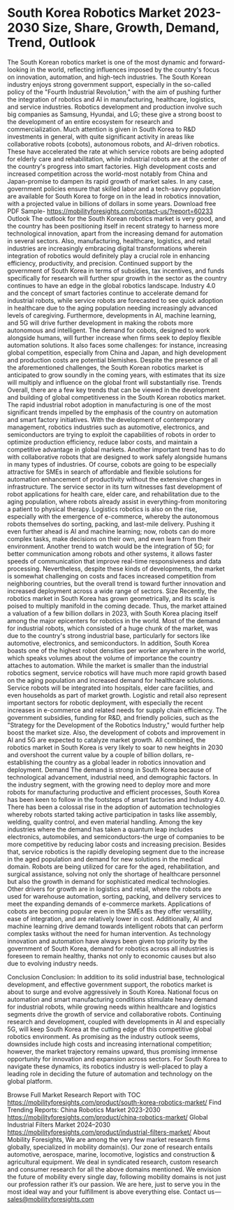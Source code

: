 # South Korea Robotics Market 2023-2030 Size, Share, Growth, Demand, Trend, Outlook
The South Korean robotics market is one of the most dynamic and forward-looking in the world, reflecting influences imposed by the country's focus on innovation, automation, and high-tech industries. The South Korean industry enjoys strong government support, especially in the so-called policy of the "Fourth Industrial Revolution," with the aim of pushing further the integration of robotics and AI in manufacturing, healthcare, logistics, and service industries. Robotics development and production involve such big companies as Samsung, Hyundai, and LG; these give a strong boost to the development of an entire ecosystem for research and commercialization. Much attention is given in South Korea to R&D investments in general, with quite significant activity in areas like collaborative robots (cobots), autonomous robots, and AI-driven robotics. These have accelerated the rate at which service robots are being adopted for elderly care and rehabilitation, while industrial robots are at the center of the country's progress into smart factories. High development costs and increased competition across the world-most notably from China and Japan-promise to dampen its rapid growth of market sales. In any case, government policies ensure that skilled labor and a tech-savvy population are available for South Korea to forge on in the lead in robotics innovation, with a projected value in billions of dollars in some years.
Download free PDF Sample- https://mobilityforesights.com/contact-us/?report=60233
Outlook
The outlook for the South Korean robotics market is very good, and the country has been positioning itself in recent strategy to harness more technological innovation, apart from the increasing demand for automation in several sectors. Also, manufacturing, healthcare, logistics, and retail industries are increasingly embracing digital transformations wherein integration of robotics would definitely play a crucial role in enhancing efficiency, productivity, and precision. Continued support by the government of South Korea in terms of subsidies, tax incentives, and funds specifically for research will further spur growth in the sector as the country continues to have an edge in the global robotics landscape. Industry 4.0 and the concept of smart factories continue to accelerate demand for industrial robots, while service robots are forecasted to see quick adoption in healthcare due to the aging population needing increasingly advanced levels of caregiving. Furthermore, developments in AI, machine learning, and 5G will drive further development in making the robots more autonomous and intelligent. The demand for cobots, designed to work alongside humans, will further increase when firms seek to deploy flexible automation solutions. It also faces some challenges: for instance, increasing global competition, especially from China and Japan, and high development and production costs are potential blemishes. Despite the presence of all the aforementioned challenges, the South Korean robotics market is anticipated to grow soundly in the coming years, with estimates that its size will multiply and influence on the global front will substantially rise.
Trends
Overall, there are a few key trends that can be viewed in the development and building of global competitiveness in the South Korean robotics market. The rapid industrial robot adoption in manufacturing is one of the most significant trends impelled by the emphasis of the country on automation and smart factory initiatives. With the development of contemporary management, robotics industries such as automotive, electronics, and semiconductors are trying to exploit the capabilities of robots in order to optimize production efficiency, reduce labor costs, and maintain a competitive advantage in global markets. Another important trend has to do with collaborative robots that are designed to work safely alongside humans in many types of industries. Of course, cobots are going to be especially attractive for SMEs in search of affordable and flexible solutions for automation enhancement of productivity without the extensive changes in infrastructure. The service sector in its turn witnesses fast development of robot applications for health care, elder care, and rehabilitation due to the aging population, where robots already assist in everything-from monitoring a patient to physical therapy. Logistics robotics is also on the rise, especially with the emergence of e-commerce, whereby the autonomous robots themselves do sorting, packing, and last-mile delivery. Pushing it even further ahead is AI and machine learning; now, robots can do more complex tasks, make decisions on their own, and even learn from their environment. Another trend to watch would be the integration of 5G; for better communication among robots and other systems, it allows faster speeds of communication that improve real-time responsiveness and data processing. Nevertheless, despite these kinds of developments, the market is somewhat challenging on costs and faces increased competition from neighboring countries, but the overall trend is toward further innovation and increased deployment across a wide range of sectors.
Size
Recently, the robotics market in South Korea has grown geometrically, and its scale is poised to multiply manifold in the coming decade. Thus, the market attained a valuation of a few billion dollars in 2023, with South Korea placing itself among the major epicenters for robotics in the world. Most of the demand for industrial robots, which consisted of a huge chunk of the market, was due to the country's strong industrial base, particularly for sectors like automotive, electronics, and semiconductors. In addition, South Korea boasts one of the highest robot densities per worker anywhere in the world, which speaks volumes about the volume of importance the country attaches to automation. While the market is smaller than the industrial robotics segment, service robotics will have much more rapid growth based on the aging population and increased demand for healthcare solutions. Service robots will be integrated into hospitals, elder care facilities, and even households as part of market growth. Logistic and retail also represent important sectors for robotic deployment, with especially the recent increases in e-commerce and related needs for supply chain efficiency. The government subsidies, funding for R&D, and friendly policies, such as the "Strategy for the Development of the Robotics Industry," would further help boost the market size. Also, the development of cobots and improvement in AI and 5G are expected to catalyze market growth. All combined, the robotics market in South Korea is very likely to soar to new heights in 2030 and overshoot the current value by a couple of billion dollars, re-establishing the country as a global leader in robotics innovation and deployment.
Demand
 The demand is strong in South Korea because of technological advancement, industrial need, and demographic factors. In the industry segment, with the growing need to deploy more and more robots for manufacturing productive and efficient processes, South Korea has been keen to follow in the footsteps of smart factories and Industry 4.0. There has been a colossal rise in the adoption of automation technologies whereby robots started taking active participation in tasks like assembly, welding, quality control, and even material handling. Among the key industries where the demand has taken a quantum leap includes electronics, automobiles, and semiconductors-the urge of companies to be more competitive by reducing labor costs and increasing precision. Besides that, service robotics is the rapidly developing segment due to the increase in the aged population and demand for new solutions in the medical domain. Robots are being utilized for care for the aged, rehabilitation, and surgical assistance, solving not only the shortage of healthcare personnel but also the growth in demand for sophisticated medical technologies. Other drivers for growth are in logistics and retail, where the robots are used for warehouse automation, sorting, packing, and delivery services to meet the expanding demands of e-commerce markets. Applications of cobots are becoming popular even in the SMEs as they offer versatility, ease of integration, and are relatively lower in cost. Additionally, AI and machine learning drive demand towards intelligent robots that can perform complex tasks without the need for human intervention. As technology innovation and automation have always been given top priority by the government of South Korea, demand for robotics across all industries is foreseen to remain healthy, thanks not only to economic causes but also due to evolving industry needs.

Conclusion
Conclusion: In addition to its solid industrial base, technological development, and effective government support, the robotics market is about to surge and evolve aggressively in South Korea. National focus on automation and smart manufacturing conditions stimulate heavy demand for industrial robots, while growing needs within healthcare and logistics segments drive the growth of service and collaborative robots. Continuing research and development, coupled with developments in AI and especially 5G, will keep South Korea at the cutting edge of this competitive global robotics environment. As promising as the industry outlook seems, downsides include high costs and increasing international competition; however, the market trajectory remains upward, thus promising immense opportunity for innovation and expansion across sectors. For South Korea to navigate these dynamics, its robotics industry is well-placed to play a leading role in deciding the future of automation and technology on the global platform.

Browse Full Market Research Report with TOC  https://mobilityforesights.com/product/south-korea-robotics-market/
Find Trending Reports:
China Robotics Market 2023-2030
https://mobilityforesights.com/product/china-robotics-market/
Global Industrial Filters Market 2024–2030
https://mobilityforesights.com/product/industrial-filters-market/
About Mobility Foresights,
We are among the very few market research firms globally, specialized in mobility domain(s). Our zone of research entails automotive, aerospace, marine, locomotive, logistics and construction & agricultural equipment. We deal in syndicated research, custom research and consumer research for all the above domains mentioned.
We envision the future of mobility every single day, following mobility domains is not just our profession rather it’s our passion. We are here, just to serve you in the most ideal way and your fulfillment is above everything else. Contact us — sales@mobilityforesights.com

